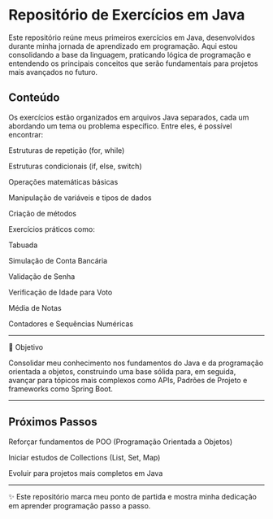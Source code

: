 # Repositório de Exercícios em Java

Este repositório reúne meus primeiros exercícios em Java, desenvolvidos durante minha jornada de aprendizado em programação.
Aqui estou consolidando a base da linguagem, praticando lógica de programação e entendendo os principais conceitos que serão fundamentais para projetos mais avançados no futuro.


 Conteúdo
 -----------------

Os exercícios estão organizados em arquivos Java separados, cada um abordando um tema ou problema específico. Entre eles, é possível encontrar:

Estruturas de repetição (for, while)

Estruturas condicionais (if, else, switch)

Operações matemáticas básicas

Manipulação de variáveis e tipos de dados

Criação de métodos

Exercícios práticos como:

Tabuada

Simulação de Conta Bancária

Validação de Senha

Verificação de Idade para Voto

Média de Notas

Contadores e Sequências Numéricas

------------------
🎯 Objetivo

Consolidar meu conhecimento nos fundamentos do Java e da programação orientada a objetos, construindo uma base sólida para, em seguida, avançar para tópicos mais complexos como APIs, Padrões de Projeto e frameworks como Spring Boot.

---------------------
 Próximos Passos
-----------------------------
Reforçar fundamentos de POO (Programação Orientada a Objetos)

Iniciar estudos de Collections (List, Set, Map)

Evoluir para projetos mais completos em Java


-----------------------------
✨ Este repositório marca meu ponto de partida e mostra minha dedicação em aprender programação passo a passo.
